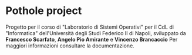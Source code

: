# Pothole project
Progetto per il corso di "Laboratorio di Sistemi Operativi" per il CdL di "Informatica" dell'Università degli Studi Federico II di Napoli, sviluppato da **Francesco Scarfato**, **Angelo Pio Amirante** e **Vincenzo Brancaccio** 
Per maggiori informazioni consultare la documentazione.
